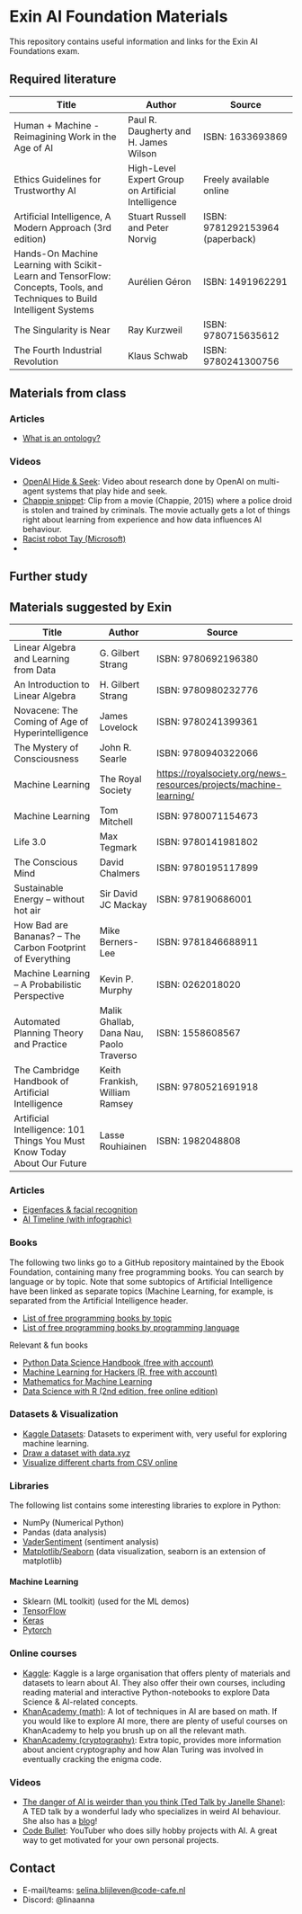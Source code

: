# Exin AI Foundation Materials

This repository contains useful information and links for the Exin AI Foundations 
exam.

## Required literature

| Title                                                                                                                       | Author                                             | Source                           |
|-----------------------------------------------------------------------------------------------------------------------------|----------------------------------------------------|----------------------------------|
| Human + Machine - Reimagining Work in the Age of AI                                                                         | Paul R. Daugherty and H. James Wilson              | ISBN: 1633693869                 |
| Ethics Guidelines for Trustworthy AI                                                                                        | High-Level Expert Group on Artificial Intelligence | Freely available online          |
| Artificial Intelligence, A Modern Approach (3rd edition)                                                                    | Stuart Russell and Peter Norvig                    | ISBN: 9781292153964 (paperback)  |
| Hands-On Machine Learning with Scikit-Learn and TensorFlow: Concepts, Tools, and Techniques to Build Intelligent Systems    | Aurélien Géron                                     | ISBN: 1491962291                 |
| The Singularity is Near                                                                                                     | Ray Kurzweil                                       | ISBN: 9780715635612              |
| The Fourth Industrial Revolution                                                                                            | Klaus Schwab                                       | ISBN: 9780241300756              | 

## Materials from class


### Articles

- [What is an ontology?](https://medium.com/seek-blog/ontology-whats-that-17679130aa69)

### Videos 

- [OpenAI Hide & Seek](https://www.youtube.com/watch?v=Lu56xVlZ40M): Video about research done by OpenAI on multi-agent systems that play hide and seek.
- [Chappie snippet](https://www.youtube.com/watch?v=At_C4jfxEg0): Clip from a movie (Chappie, 2015) where a police droid is stolen and trained by criminals.
The movie actually gets a lot of things right about learning from experience and how data influences AI behaviour.
- [Racist robot Tay (Microsoft)](https://www.youtube.com/watch?v=Lr4yi9onykg)
- 

## Further study

## Materials suggested by Exin

| Title                                                                    | Author                                  | Source                                                             |
|--------------------------------------------------------------------------|-----------------------------------------|--------------------------------------------------------------------|
| Linear Algebra and Learning from Data                                    | G. Gilbert Strang                       | ISBN: 9780692196380                                                |
| An Introduction to Linear Algebra                                        | H. Gilbert Strang                       | ISBN: 9780980232776                                                |
| Novacene: The Coming of Age of Hyperintelligence                         | James Lovelock                          | ISBN: 9780241399361                                                |
| The Mystery of Consciousness                                             | John R. Searle                          | ISBN: 9780940322066                                                |
| Machine Learning                                                         | The Royal Society                       | https://royalsociety.org/news-resources/projects/machine-learning/ |
| Machine Learning                                                         | Tom Mitchell                            | ISBN: 9780071154673                                                |
| Life 3.0                                                                 | Max Tegmark                             | ISBN: 9780141981802                                                |
| The Conscious Mind                                                       | David Chalmers                          | ISBN: 9780195117899                                                |
| Sustainable Energy – without hot air                                     | Sir David JC Mackay                     | ISBN: 978190686001                                                 |
| How Bad are Bananas? – The Carbon Footprint of Everything                | Mike Berners-Lee                        | ISBN: 9781846688911                                                |
| Machine Learning – A Probabilistic Perspective                           | Kevin P. Murphy                         | ISBN: 0262018020                                                   |
| Automated Planning Theory and Practice                                   | Malik Ghallab, Dana Nau, Paolo Traverso | ISBN: 1558608567                                                   |
| The Cambridge Handbook of Artificial Intelligence                        | Keith Frankish, William Ramsey          | ISBN: 9780521691918                                                |
| Artificial Intelligence: 101 Things You Must Know Today About Our Future | Lasse Rouhiainen                        | ISBN: 1982048808                                                   |


### Articles

- [Eigenfaces & facial recognition](https://nl.wikipedia.org/wiki/Eigenface)
- [AI Timeline (with infographic)](https://digitalwellbeing.org/artificial-intelligence-timeline-infographic-from-eliza-to-tay-and-beyond/)

### Books

The following two links go to a GitHub repository maintained by the Ebook Foundation, containing many free programming books.
You can search by language or by topic. Note that some subtopics of Artificial Intelligence have been linked as separate topics (Machine Learning, 
for example, is separated from the Artificial Intelligence header. 
- [List of free programming books by topic](https://github.com/EbookFoundation/free-programming-books/blob/main/books/free-programming-books-subjects.md#artificial-intelligence)
- [List of free programming books by programming language](https://github.com/EbookFoundation/free-programming-books/blob/main/books/free-programming-books-langs.md)

Relevant & fun books
- [Python Data Science Handbook (free with account)](https://www.oreilly.com/library/view/python-data-science/9781491912126/)
- [Machine Learning for Hackers (R, free with account)](https://www.oreilly.com/library/view/machine-learning-for/9781449330514/)
- [Mathematics for Machine Learning](https://mml-book.github.io/)
- [Data Science with R (2nd edition, free online edition)](https://r4ds.hadley.nz/)

### Datasets & Visualization

- [Kaggle Datasets](https://www.kaggle.com/datasets): Datasets to experiment with, very useful for exploring machine learning.
- [Draw a dataset with data.xyz](https://www.data.xyz)
- [Visualize different charts from CSV online](https://app.rawgraphs.io/)

### Libraries

The following list contains some interesting libraries to explore in Python:
- NumPy (Numerical Python)
- Pandas (data analysis)
- [VaderSentiment](https://vadersentiment.readthedocs.io/en/latest/) (sentiment analysis)
- [Matplotlib/Seaborn](https://seaborn.pydata.org/tutorial/introduction.html) (data visualization, seaborn is an extension of matplotlib)

#### Machine Learning

- Sklearn (ML toolkit) (used for the ML demos)
- [TensorFlow](https://www.tensorflow.org/)
- [Keras](https://keras.io/)
- [Pytorch](https://pytorch.org/)

### Online courses

- [Kaggle](https://www.kaggle.com/learn): Kaggle is a large organisation that offers plenty of materials and datasets to learn about AI. 
They also offer their own courses, including reading material and interactive Python-notebooks to explore Data Science & AI-related concepts.
- [KhanAcademy (math)](https://www.khanacademy.org/math): A lot of techniques in AI are based on math. If you would like to explore AI more,
there are plenty of useful courses on KhanAcademy to help you brush up on all the relevant math.
- [KhanAcademy (cryptography)](https://www.khanacademy.org/computing/computer-science/cryptography/crypt/v/intro-to-cryptography): Extra topic, provides more 
information about ancient cryptography and how Alan Turing was involved in eventually cracking the enigma code.

### Videos

- [The danger of AI is weirder than you think (Ted Talk by Janelle Shane)](https://www.youtube.com/watch?v=OhCzX0iLnOc): A TED talk 
by a wonderful lady who specializes in weird AI behaviour. She also has a [blog](https://www.aiweirdness.com/)!
- [Code Bullet](https://www.youtube.com/watch?v=g39AagVW0s0): YouTuber who does silly hobby projects with AI. A great way to get motivated
for your own personal projects.

## Contact

- E-mail/teams: selina.blijleven@code-cafe.nl
- Discord: @linaanna
